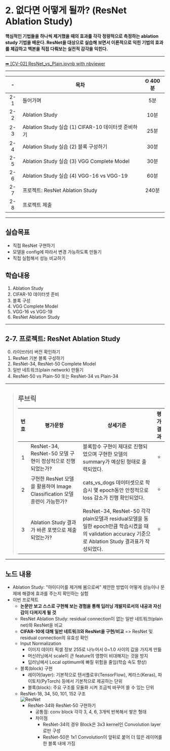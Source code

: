 # 2. 없다면 어떻게 될까? (ResNet Ablation Study)

**핵심적인 기법들을 하나씩 제거했을 때의 효과를 각각 정량적으로 측정하는 ablation study 기법을 배운다. ResNet을 대상으로 실습해 보면서 이론적으로 익힌 기법의 효과를 체감하고 백본을 직접 다뤄보는 실전적 감각을 익힌다.**

---

[➡ [CV-02] ResNet_vs_Plain.ipynb with nbviewer](https://nbviewer.org/github/HRPzz/AIFFEL/blob/main/GOING_DEEPER_CV/Node_02/%5BCV-02%5D%20ResNet_vs_Plain.ipynb)

---

|-|목차|⏲ 400분|
|:---:|---|:---:|
|2-1| 들어가며 | 5분|
|2-2| Ablation Study | 10분|
|2-3| Ablation Study 실습 (1) CIFAR-10 데이터셋 준비하기 | 25분|
|2-4| Ablation Study 실습 (2) 블록 구성하기 | 30분|
|2-5| Ablation Study 실습 (3) VGG Complete Model | 30분|
|2-6| Ablation Study 실습 (4) VGG-16 vs VGG-19 | 60분|
|2-7| 프로젝트: ResNet Ablation Study | 240분|
|2-8| 프로젝트 제출 |

---

## 실습목표

- 직접 ResNet 구현하기
- 모델을 config에 따라서 변경 가능하도록 만들기
- 직접 실험해서 성능 비교하기

## 학습내용

1. Ablation Study
2. CIFAR-10 데이터셋 준비
3. 블록 구성
4. VGG Complete Model
5. VGG-16 vs VGG-19
6. ResNet Ablation Study

---

## 2-7. 프로젝트: ResNet Ablation Study

0) 라이브러리 버전 확인하기
1) ResNet 기본 블록 구성하기
2) ResNet-34, ResNet-50 Complete Model
3) 일반 네트워크(plain network) 만들기
4) ResNet-50 vs Plain-50 또는 ResNet-34 vs Plain-34

---

>## **루브릭**
>
>|번호|평가문항|상세기준|평가결과|
>|:---:|---|---|:---:|
>|1|ResNet-34, ResNet-50 모델 구현이 정상적으로 진행되었는가?|블록함수 구현이 제대로 진행되었으며 구현한 모델의 summary가 예상된 형태로 출력되었다.|⭐|
>|2|구현한 ResNet 모델을 활용하여 Image Classification 모델 훈련이 가능한가?|cats_vs_dogs 데이터셋으로 학습시 몇 epoch동안 안정적으로 loss 감소가 진행 확인되었다.|⭐|
>|3|Ablation Study 결과가 바른 포맷으로 제출되었는가?|ResNet-34, ResNet-50 각각 plain모델과 residual모델을 동일한 epoch만큼 학습시켰을 때의 validation accuracy 기준으로 Ablation Study 결과표가 작성되었다.|⭐|

---

## 노드 내용

- Ablation Study: "아이디어를 제거해 봄으로써" 제안한 방법이 어떻게 성능이나 문제에 해결에 효과를 주는지 확인하는 실험
- 이번 프로젝트
  - **논문만 보고 스스로 구현해 보는 경험을 통해 딥러닝 개발자로서의 내공과 자신감이 다져지게 될 것**
  - ResNet Ablation Study: residual connection이 없는 일반 네트워크(plain net)와 ResNet을 비교
  - **CIFAR-10에 대해 일반 네트워크와 ResNet을 구현/비교** => ResNet 및 residual connection의 유효성 확인
  - Input Normalization
    - 이미지 데이터 픽셀 정보 255로 나누어서 0~1.0 사이의 값을 가지게 만듦
    - 머신러닝에서 scale이 큰 feature의 영향이 비대해지는 것을 방지
    - 딥러닝에서 Local optimum에 빠질 위험을 줄임(학습 속도 향상)
  - 블록(block) 구현
    - 레이어(layer): 기본적으로 텐서플로우(TensorFlow), 케라스(Keras), 파이토치(PyTorch) 등에서 기본적으로 제공하는 단위
    - 블록(block): 주요 구조를 모듈화 시켜 조금씩 바꾸어 쓸 수 있는 단위
  - ResNet-18, 34, 50, 101, 152 구조<br>![ResNet](https://d3s0tskafalll9.cloudfront.net/media/images/resnet.max-800x600.png)
    - ResNet-34와 ResNet-50 구현하기
      - 공통점: conv block 각각 3, 4, 6, 3개씩 반복해서 쌓은 형태
      - 차이점
        - ResNet-34의 경우 Block은 3x3 kernel인 Convolution layer로만 구성
        - ResNet-50은 1x1 Convolution이 앞뒤로 붙어 더 많은 레이어를 한 블록 내에 가짐
